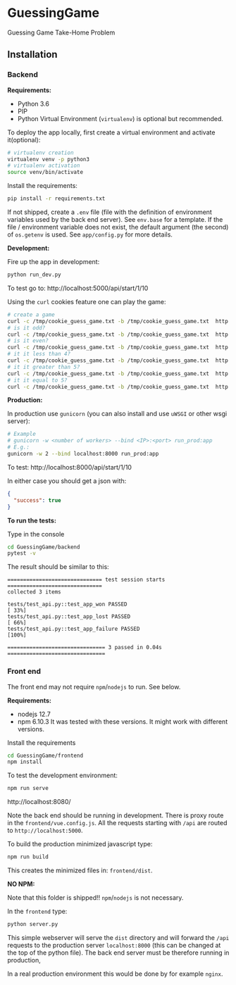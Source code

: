 # GuessingGame

Guessing Game Take-Home Problem

## Installation

### Backend 

**Requirements:**
- Python 3.6
- PIP
- Python Virtual Environment (`virtualenv`) is optional but recommended.

To deploy the app locally, first create a virtual environment and activate it(optional):

```sh
# virtualenv creation
virtualenv venv -p python3
# virtualenv activation
source venv/bin/activate
```

Install the requirements:
```sh
pip install -r requirements.txt
```

If not shipped, create a `.env` file (file with the definition of environment
variables used by the back end server).  See `env.base` for a template.
If the file / environment variable does not exist, the default argument 
(the second) of `os.getenv` is used. See `app/config.py` for more details.

**Development:**

Fire up the app in development:
```sh
python run_dev.py
```
To test go to: http://localhost:5000/api/start/1/10

Using the `curl` cookies feature one can play the game:

```sh
# create a game
curl -c /tmp/cookie_guess_game.txt -b /tmp/cookie_guess_game.txt  http://localhost:5000/api/start/1/10
# is it odd?
curl -c /tmp/cookie_guess_game.txt -b /tmp/cookie_guess_game.txt  http://localhost:5000/odd
# is it even?
curl -c /tmp/cookie_guess_game.txt -b /tmp/cookie_guess_game.txt  http://localhost:5000/even
# it it less than 4?
curl -c /tmp/cookie_guess_game.txt -b /tmp/cookie_guess_game.txt  http://localhost:5000/api/less/4
# it it greater than 5?
curl -c /tmp/cookie_guess_game.txt -b /tmp/cookie_guess_game.txt  http://localhost:5000/api/greater/6
# it it equal to 5?
curl -c /tmp/cookie_guess_game.txt -b /tmp/cookie_guess_game.txt  http://localhost:5000/api/guess/5
```

**Production:**

In production use `gunicorn` (you can also install and use `uWSGI` or other wsgi server):

```sh
# Example
# gunicorn -w <number of workers> --bind <IP>:<port> run_prod:app
# E.g.:
gunicorn -w 2 --bind localhost:8000 run_prod:app
```

To test: http://localhost:8000/api/start/1/10

In either case you should get a json with:
```json
{
  "success": true
}
```

**To run the tests:**

Type in the console

```sh
cd GuessingGame/backend
pytest -v
```

The result should be similar to this:
```
============================== test session starts ==============================
collected 3 items

tests/test_api.py::test_app_won PASSED                                    [ 33%]
tests/test_api.py::test_app_lost PASSED                                   [ 66%]
tests/test_api.py::test_app_failure PASSED                                [100%]

=============================== 3 passed in 0.04s ===============================
```

### Front end

The front end may not require `npm`/`nodejs` to run. See below.

**Requirements:**
- nodejs 12.7
- npm 6.10.3
It was tested with these versions. It might work with different versions.

Install the requirements

```sh
cd GuessingGame/frontend
npm install
```

To test the development environment:

```sh
npm run serve
```
http://localhost:8080/

Note the back end should be running in development.
There is proxy route in the `frontend/vue.config.js`. All the requests starting
with `/api` are routed to `http://localhost:5000`.

To build the production minimized javascript type:

```sh
npm run build
```

This creates the minimized files in: `frontend/dist`.

**NO NPM:**

Note that this folder is shipped!! `npm`/`nodejs` is not necessary.

In the `frontend` type:
```sh
python server.py
```

This simple webserver will serve the `dist` directory and will forward the
`/api` requests to the production server `localhost:8000` (this can be changed
at the top of the python file). The back end server must be therefore running in
production,

In a real production environment this would be done by for example `nginx`.
